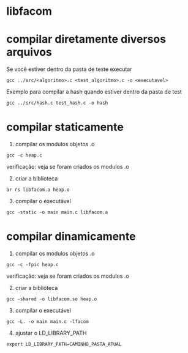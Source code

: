 # libfacom

# compilar diretamente diversos arquivos

Se você estiver dentro da pasta de teste executar
```
gcc ../src/<algoritmo>.c <test_algoritmo>.c -o <executavel>
```

Exemplo para compilar a hash quando estiver dentro da pasta de test

```
gcc ../src/hash.c test_hash.c -o hash
```


# compilar staticamente

1. compilar os modulos objetos .o
```
gcc -c heap.c
```
verificação: veja se foram criados os modulos .o

2. criar a biblioteca
```
ar rs libfacom.a heap.o
```

3. compilar o executável
```
gcc -static -o main main.c libfacom.a 
```
 

# compilar dinamicamente

1. compilar os modulos objetos .o
```
gcc -c -fpic heap.c
```
verificação: veja se foram criados os modulos .o

2. criar a biblioteca
```
gcc -shared -o libfacom.so heap.o
```

3. compilar o executável
```
gcc -L. -o main main.c -lfacom 
```
4. ajustar o LD_LIBRARY_PATH
```
export LD_LIBRARY_PATH=CAMINHO_PASTA_ATUAL
```
